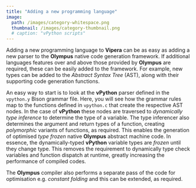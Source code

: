 ```yaml
---
title: "Adding a new programming language"
image: 
  path: /images/category-whitespace.png
  thumbnail: /images/category-thumbnail.png
  # caption: "vPython scripts"
---
```


Adding a new programming language to **Vipera** can be as easy as adding a new parser to the **Olympus** native code generation framework. If additional languages features over and above those provided by **Olympus** are required, these can be easily added to the framework. For example, new types can be added to the _Abstract Syntax Tree_ (AST), along with their supporting code generation functions. 

An easy way to start is to look at the **vPython** parser defined in the `vpython.y` Bison grammar file. Here, you will see how the grammar rules map to the functions defined in `vpython.c` that create the respective AST nodes. In the case of **vPython** these nodes are traversed to _dynamically type inference_ to determine the type of a variable. The type inferencer also determines the argument and return types of a function, creating _polymorphic_ variants of functions, as required. This enables the generation of optimised _type frozen_ native **Olympus** abstract machine code. In essence, the dynamically-typed **vPython** variable types are _frozen_ until they change type. This removes the requirement to dynamically type check variables and function dispatch at runtime, greatly increasing the performance of compiled codes. 

The **Olympus** compiler also performs a separate pass of the code for optimisation e.g. _constant folding_ and this can be extended, as required.

